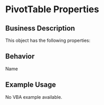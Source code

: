 # PivotTable Properties

## Business Description
This object has the following properties:

## Behavior
Name

## Example Usage
No VBA example available.